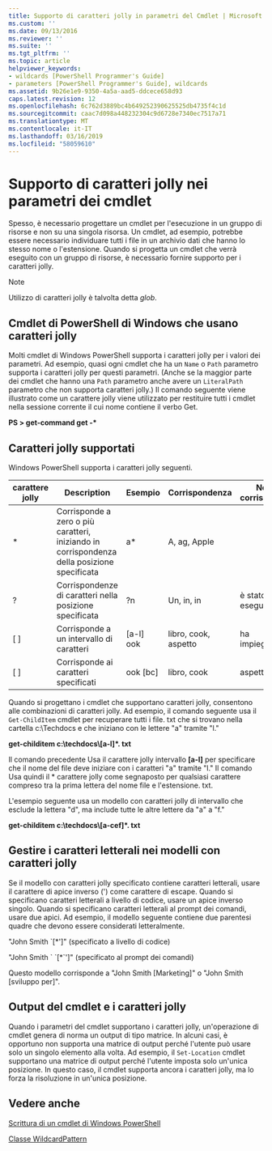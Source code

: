```yaml
---
title: Supporto di caratteri jolly in parametri del Cmdlet | Microsoft Docs
ms.custom: ''
ms.date: 09/13/2016
ms.reviewer: ''
ms.suite: ''
ms.tgt_pltfrm: ''
ms.topic: article
helpviewer_keywords:
- wildcards [PowerShell Programmer's Guide]
- parameters [PowerShell Programmer's Guide], wildcards
ms.assetid: 9b26e1e9-9350-4a5a-aad5-ddcece658d93
caps.latest.revision: 12
ms.openlocfilehash: 6c762d3889bc4b649252390625525db4735f4c1d
ms.sourcegitcommit: caac7d098a448232304c9d6728e7340ec7517a71
ms.translationtype: MT
ms.contentlocale: it-IT
ms.lasthandoff: 03/16/2019
ms.locfileid: "58059610"
---
```

# <a name="supporting-wildcard-characters-in-cmdlet-parameters"></a>Supporto di caratteri jolly nei parametri dei cmdlet

Spesso, è necessario progettare un cmdlet per l'esecuzione in un gruppo di risorse e non su una singola risorsa. Un cmdlet, ad esempio, potrebbe essere necessario individuare tutti i file in un archivio dati che hanno lo stesso nome o l'estensione. Quando si progetta un cmdlet che verrà eseguito con un gruppo di risorse, è necessario fornire supporto per i caratteri jolly.

> [!NOTE]
> Utilizzo di caratteri jolly è talvolta detta *glob*.

## <a name="windows-powershell-cmdlets-that-use-wildcards"></a>Cmdlet di PowerShell di Windows che usano caratteri jolly

 Molti cmdlet di Windows PowerShell supporta i caratteri jolly per i valori dei parametri. Ad esempio, quasi ogni cmdlet che ha un `Name` o `Path` parametro supporta i caratteri jolly per questi parametri. (Anche se la maggior parte dei cmdlet che hanno una `Path` parametro anche avere un `LiteralPath` parametro che non supporta caratteri jolly.) Il comando seguente viene illustrato come un carattere jolly viene utilizzato per restituire tutti i cmdlet nella sessione corrente il cui nome contiene il verbo Get.

 **PS > get-command get -\***

## <a name="supported-wildcard-characters"></a>Caratteri jolly supportati

Windows PowerShell supporta i caratteri jolly seguenti.

|carattere jolly|Description|Esempio|Corrispondenza|Non corrisponde|
|------------------------|-----------------|-------------|-------------|--------------------|
|*|Corrisponde a zero o più caratteri, iniziando in corrispondenza della posizione specificata|a*|A, ag, Apple||
|?|Corrispondenze di caratteri nella posizione specificata|?n|Un, in, in|è stato eseguito|
|[ ]|Corrisponde a un intervallo di caratteri|[a-l] ook|libro, cook, aspetto|ha impiegato|
|[ ]|Corrisponde ai caratteri specificati|ook [bc]|libro, cook|aspetto|

Quando si progettano i cmdlet che supportano caratteri jolly, consentono alle combinazioni di caratteri jolly. Ad esempio, il comando seguente usa il `Get-ChildItem` cmdlet per recuperare tutti i file. txt che si trovano nella cartella c:\Techdocs e che iniziano con le lettere "a" tramite "l."

**get-childitem c:\techdocs\\[a-l]\*. txt**

Il comando precedente Usa il carattere jolly intervallo **[a-l]** per specificare che il nome del file deve iniziare con i caratteri "a" tramite "l." Il comando Usa quindi il * carattere jolly come segnaposto per qualsiasi carattere compreso tra la prima lettera del nome file e l'estensione. txt.

L'esempio seguente usa un modello con caratteri jolly di intervallo che esclude la lettera "d", ma include tutte le altre lettere da "a" a "f."

**get-childitem c:\techdocs\\[a-cef]\*. txt**

## <a name="handling-literal-characters-in-wildcard-patterns"></a>Gestire i caratteri letterali nei modelli con caratteri jolly

Se il modello con caratteri jolly specificato contiene caratteri letterali, usare il carattere di apice inverso (') come carattere di escape. Quando si specificano caratteri letterali a livello di codice, usare un apice inverso singolo. Quando si specificano caratteri letterali al prompt dei comandi, usare due apici. Ad esempio, il modello seguente contiene due parentesi quadre che devono essere considerati letteralmente.

"John Smith \`[*']" (specificato a livello di codice)

"John Smith \` \`[*\`']" (specificato al prompt dei comandi)

Questo modello corrisponde a "John Smith [Marketing]" o "John Smith [sviluppo per]".

## <a name="cmdlet-output-and-wildcard-characters"></a>Output del cmdlet e i caratteri jolly

Quando i parametri del cmdlet supportano i caratteri jolly, un'operazione di cmdlet genera di norma un output di tipo matrice. In alcuni casi, è opportuno non supporta una matrice di output perché l'utente può usare solo un singolo elemento alla volta. Ad esempio, il `Set-Location` cmdlet supportano una matrice di output perché l'utente imposta solo un'unica posizione. In questo caso, il cmdlet supporta ancora i caratteri jolly, ma lo forza la risoluzione in un'unica posizione.

## <a name="see-also"></a>Vedere anche

[Scrittura di un cmdlet di Windows PowerShell](./writing-a-windows-powershell-cmdlet.md)

[Classe WildcardPattern](/dotnet/api/system.management.automation.wildcardpattern)
